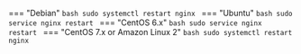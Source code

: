=== "Debian"
    ```bash
    sudo systemctl restart nginx
    ```
=== "Ubuntu"
    ```bash
    sudo service nginx restart
    ```
=== "CentOS 6.x"
    ```bash
    sudo service nginx restart
    ```
=== "CentOS 7.x or Amazon Linux 2"
    ```bash
    sudo systemctl restart nginx
    ```
